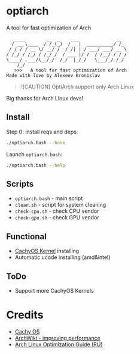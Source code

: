 # optiarch
A tool for fast optimization of Arch

```
   ____        __  _    ___              __   
  / __ \____  / /_(_)  /   |  __________/ /_  
 / / / / __ \/ __/ /  / /| | / ___/ ___/ __ \ 
/ /_/ / /_/ / /_/ /  / ___ |/ /  / /__/ / / / 
\____/ .___/\__/_/  /_/  |_/_/   \___/_/ /_/  
    /_/                                       
   >>>   A tool for fast optimization of Arch
Made with love by Alexeev Bronislav
```

 > ![CAUTION]
 > OptiArch support only Arch Linux

Big thanks for Arch Linux devs!

## Install
Step 0: install reqs and deps:

```bash
./optiarch.bash --base
```

Launch `optiarch.bash`:

```bash
./optiarch.bash --help
```

## Scripts

 + `optiarch.bash` - main script
 + `clean.sh` - script for system cleaning
 + `check-cpu.sh` - check CPU vendor
 + `check-gpu.sh` - check GPU vendor

## Functional

 + [CachyOS Kernel](https://github.com/CachyOS/linux-cachyos) installing
 + Automatic ucode installing (amd&intel)

## ToDo

 + Support more CachyOS Kernels

# Credits

 + [Cachy OS](https://github.com/CachyOS)
 + [ArchWiki - improving performance](https://wiki.archlinux.org/title/improving_performance)
 + [Arch Linux Optimization Guide (RU)](https://ventureo.codeberg.page/v2022.07.01/source/first-steps.html)

